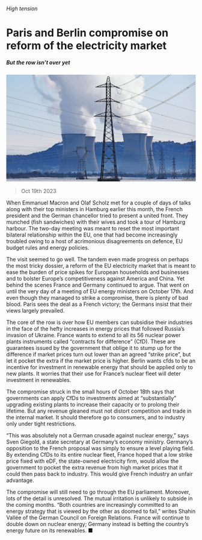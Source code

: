 ###### High tension

# Paris and Berlin compromise on reform of the electricity market 

##### But the row isn’t over yet 

![image](images/20231021_EUP002.jpg) 

> Oct 19th 2023 

When Emmanuel Macron and Olaf Scholz met for a couple of days of talks along with their top ministers in Hamburg earlier this month, the French president and the German chancellor tried to present a united front. They munched  (fish sandwiches) with their wives and took a tour of Hamburg harbour. The two-day meeting was meant to reset the most important bilateral relationship within the EU, one that had become increasingly troubled owing to a host of acrimonious disagreements on defence, EU budget rules and energy policies.

The visit seemed to go well. The tandem even made progress on perhaps the most tricky dossier, a reform of the EU electricity market that is meant to ease the burden of price spikes for European households and businesses and to bolster Europe’s competitiveness against America and China. Yet behind the scenes France and Germany continued to argue. That went on until the very day of a meeting of EU energy ministers on October 17th. And even though they managed to strike a compromise, there is plenty of bad blood. Paris sees the deal as a French victory; the Germans insist that their views largely prevailed.

The core of the row is over how EU members can subsidise their industries in the face of the hefty increases in energy prices that followed Russia’s invasion of Ukraine. France wants to extend to all its 56 nuclear power plants instruments called “contracts for difference” (CfD). These are guarantees issued by the government that oblige it to stump up for the difference if market prices turn out lower than an agreed “strike price”, but let it pocket the extra if the market price is higher. Berlin wants cfds to be an incentive for investment in renewable energy that should be applied only to new plants. It worries that their use for France’s nuclear fleet will deter investment in renewables.

The compromise struck in the small hours of October 18th says that governments can apply CfDs to investments aimed at “substantially” upgrading existing plants to increase their capacity or to prolong their lifetime. But any revenue gleaned must not distort competition and trade in the internal market. It should therefore go to consumers, and to industry only under tight restrictions. 

“This was absolutely not a German crusade against nuclear energy,” says Sven Giegold, a state secretary at Germany’s economy ministry. Germany’s opposition to the French proposal was simply to ensure a level playing field. By extending CfDs to its entire nuclear fleet, France hoped that a low strike price fixed with eDF, the state-owned electricity firm, would allow the government to pocket the extra revenue from high market prices that it could then pass back to industry. This would give French industry an unfair advantage. 

The compromise will still need to go through the EU parliament. Moreover, lots of the detail is unresolved. The mutual irritation is unlikely to subside in the coming months. “Both countries are increasingly committed to an energy strategy that is viewed by the other as doomed to fail,” writes Shahin Vallée of the German Council on Foreign Relations. France will continue to double down on nuclear energy; Germany instead is betting the country’s energy future on its renewables. ■

